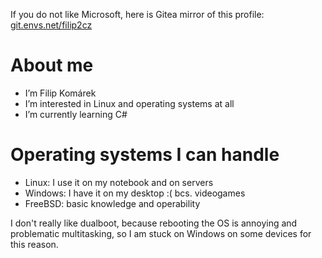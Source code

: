 If you do not like Microsoft, here is Gitea mirror of this profile: [git.envs.net/filip2cz](https://git.envs.net/filip2cz)

# About me
- I’m Filip Komárek
- I’m interested in Linux and operating systems at all
- I’m currently learning C#

# Operating systems I can handle
- Linux: I use it on my notebook and on servers
- Windows: I have it on my desktop :( bcs. videogames
- FreeBSD: basic knowledge and operability

I don't really like dualboot, because rebooting the OS is annoying and problematic multitasking, so I am stuck on Windows on some devices for this reason.

<!---
# My setup
- Desktop: Windows 10 (and I don't like it, but videogames)
  - more info: http://fkomarek.eu/pc.php
- Notebook - personal: Windows 11 (bcs. NVidia can't create working drivers for linux)
- Notebook - work: Windows 10 (bcs. I have to)
- Servers: openSUSE / Ubuntu / Alpine
- Orange Pi: Armbian, Debian

![Languages chart](https://wakatime.com/share/@filip2cz/3b1a8eb0-17a6-4ea2-8926-8a97644ee6c2.svg?13)
--->

<!---
filip2cz/filip2cz is a ✨ special ✨ repository because its `README.md` (this file) appears on your GitHub profile.
You can click the Preview link to take a look at your changes.
--->
